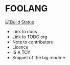 # FOOLANG

[![Build Status](https://dev.azure.com/nikodemus0619/foolang/_apis/build/status/nikodemus.foolang?branchName=master)](https://dev.azure.com/nikodemus0619/foolang/_build/latest?definitionId=1&branchName=master)

- Link to docs
- Link to TODO.org
- Note to contributors
- Licence
- IS A TOY
- Snippet of the big readme
